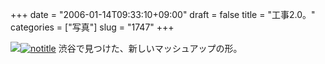 +++
date = "2006-01-14T09:33:10+09:00"
draft = false
title = "工事2.0。"
categories = ["写真"]
slug = "1747"
+++

<img src="http://hbkr.org/images/dailyicons/photo.gif" class="thumb-img"><a href="http://www.flickr.com/photos/h-b-k-r/87414483/" target="_blank"><img src="http://static.flickr.com/42/87414483_c3a537eb2e.jpg" class="photoen" alt="notitle"  /></a>
渋谷で見つけた、新しいマッシュアップの形。
